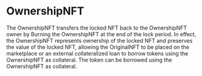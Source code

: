 # OwnershipNFT

The OwnershipNFT transfers the locked NFT back to the OwnershipNFT owner by Burning the OwnershipNFT at the end of the lock period. In effect, the OwnershipNFT represents ownership of the locked NFT and preserves the value of the locked NFT, allowing the OriginalNFT to be placed on the marketplace or an external collateralized loan to borrow tokens using the OwnershipNFT as collateral. The token can be borrowed using the OwnershipNFT as collateral.
